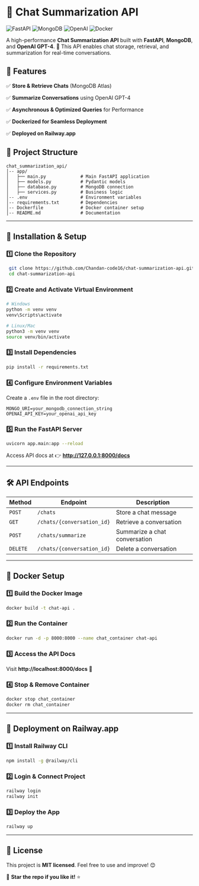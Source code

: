 # 🚀 Chat Summarization API

![FastAPI](https://img.shields.io/badge/FastAPI-0.100.0-green?style=for-the-badge)
![MongoDB](https://img.shields.io/badge/MongoDB-Atlas-brightgreen?style=for-the-badge)
![OpenAI](https://img.shields.io/badge/OpenAI-GPT4-blue?style=for-the-badge)
![Docker](https://img.shields.io/badge/Docker-Enabled-blue?style=for-the-badge)

A high-performance **Chat Summarization API** built with **FastAPI**, **MongoDB**, and **OpenAI GPT-4**. 🚀 This API enables chat storage, retrieval, and summarization for real-time conversations.

## 🌟 Features

✅ **Store & Retrieve Chats** (MongoDB Atlas)

✅ **Summarize Conversations** using OpenAI GPT-4

✅ **Asynchronous & Optimized Queries** for Performance

✅ **Dockerized for Seamless Deployment**

✅ **Deployed on Railway.app**

## 📂 Project Structure
```
chat_summarization_api/
│-- app/
│   ├── main.py             # Main FastAPI application
│   ├── models.py           # Pydantic models
│   ├── database.py         # MongoDB connection
│   ├── services.py         # Business logic
│-- .env                    # Environment variables
│-- requirements.txt        # Dependencies
│-- Dockerfile              # Docker container setup
│-- README.md               # Documentation
```

---

## 🔧 Installation & Setup

### 1️⃣ Clone the Repository
```sh
 git clone https://github.com/Chandan-code16/chat-summarization-api.git
 cd chat-summarization-api
```

### 2️⃣ Create and Activate Virtual Environment
```sh
# Windows
python -m venv venv
venv\Scripts\activate

# Linux/Mac
python3 -m venv venv
source venv/bin/activate
```

### 3️⃣ Install Dependencies
```sh
pip install -r requirements.txt
```

### 4️⃣ Configure Environment Variables
Create a `.env` file in the root directory:
```
MONGO_URI=your_mongodb_connection_string
OPENAI_API_KEY=your_openai_api_key
```

### 5️⃣ Run the FastAPI Server
```sh
uvicorn app.main:app --reload
```
Access API docs at 👉 **http://127.0.0.1:8000/docs**

---

## 🛠 API Endpoints

| Method | Endpoint | Description |
|--------|---------|-------------|
| `POST` | `/chats` | Store a chat message |
| `GET` | `/chats/{conversation_id}` | Retrieve a conversation |
| `POST` | `/chats/summarize` | Summarize a chat conversation |
| `DELETE` | `/chats/{conversation_id}` | Delete a conversation |

---

## 🐳 Docker Setup

### 1️⃣ Build the Docker Image
```sh
docker build -t chat-api .
```

### 2️⃣ Run the Container
```sh
docker run -d -p 8000:8000 --name chat_container chat-api
```

### 3️⃣ Access the API Docs
Visit **http://localhost:8000/docs** 📜

### 4️⃣ Stop & Remove Container
```sh
docker stop chat_container
docker rm chat_container
```

---

## 🚀 Deployment on Railway.app

### 1️⃣ Install Railway CLI
```sh
npm install -g @railway/cli
```

### 2️⃣ Login & Connect Project
```sh
railway login
railway init
```

### 3️⃣ Deploy the App
```sh
railway up
```

---

## 📝 License

This project is **MIT licensed**. Feel free to use and improve! 😊

💙 **Star the repo if you like it!** ⭐
